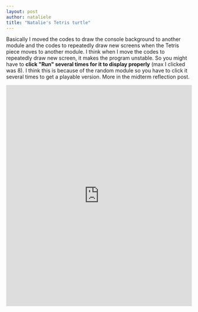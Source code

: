 ```yaml
---
layout: post
author: nataliele
title: "Natalie's Tetris turtle"
---
```


Basically I moved the codes to draw the console background to another module and the codes to repeatedly draw new screens when the Tetris piece moves to another module. I think when I move the codes to repeatedly draw new screen, it makes the program unstable. So you might have to **click "Run" several times for it to display properly** (max I clicked was 8). I think this is because of the random module so you have to click it several times to get a playable version. More in the midterm reflection post.

<iframe src="https://trinket.io/embed/python/2ffffa6f63" width="100%" height="600" frameborder="0" marginwidth="0" marginheight="0" allowfullscreen></iframe>
